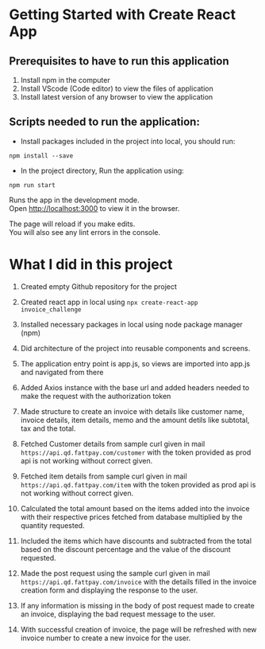 
# Getting Started with Create React App


## Prerequisites to have to run this application

1. Install npm in the computer
2. Install VScode (Code editor) to view the files of application
3. Install latest version of any browser to view the application

## Scripts needed to run the application:

- Install packages included in the project into local, you should run:

```npm install --save```

- In the project directory, Run the application using:

```npm run start```

Runs the app in the development mode.\
Open [http://localhost:3000](http://localhost:3000) to view it in the browser.

The page will reload if you make edits.\
You will also see any lint errors in the console.

# What I did in this project

1. Created empty Github repository for the project 

2. Created react app in local using ```npx create-react-app invoice_challenge```

3. Installed necessary packages in local using node package manager (npm)

4. Did architecture of the project into reusable components and screens.

5. The application entry point is app.js, so views are imported into app.js and navigated from there

6. Added Axios instance with the base url and added headers needed to make the request with the authorization token

7. Made structure to create an invoice with details like customer name, invoice details, item details, memo and the amount detils like subtotal, tax and the total.

8. Fetched Customer details from sample curl given in mail `https://api.qd.fattpay.com/customer` with the token provided as prod api is not working without correct given.

9. Fetched item details from sample curl given in mail `https://api.qd.fattpay.com/item` with the token provided as prod api is not working without correct given.

10. Calculated the total amount based on the items added into the invoice with their respective prices fetched from database multiplied by the quantity requested.

11. Included the items which have discounts and subtracted from the total based on the discount percentage and the value of the discount requested.

12. Made the post request using the sample curl given in mail `https://api.qd.fattpay.com/invoice` with the details filled in the invoice creation form and displaying the response to the user.

13. If any information is missing in the body of post request made to create an invoice, displaying the bad request message to the user.

14. With successful creation of invoice, the page will be refreshed with new invoice number to create a new invoice for the user.

